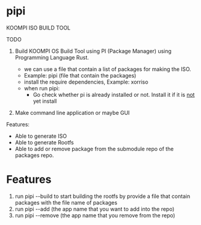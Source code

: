 # pipi
KOOMPI ISO BUILD TOOL

TODO

1. Build KOOMPI OS Build Tool using PI (Package Manager) using Programming Language Rust.
	- we can use a file that contain a list of packages for making the ISO.
	- Example: pipi (file that contain the packages)
	- install the require dependencies, Example: xorriso
	- when run pipi:
		- Go check whether pi is already installed or not. Install it if it is [not](not) yet install

2. Make command line application or maybe GUI


Features:
- Able to generate ISO
- Able to generate Rootfs
- Able to add or remove package from the submodule repo of the packages repo.


# Features
1. run pipi --build to start building the rootfs by provide a file that contain packages with the file name of packages
2. run pipi --add (the app name that you want to add into the repo)
3. run pipi --remove (the app name that you remove from the repo)
